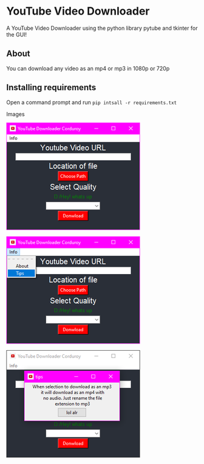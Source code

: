 # YouTube Video Downloader
A YouTube Video Downloader using the python library pytube and tkinter for the GUI!

## About
You can download any video as an mp4 or mp3 in 1080p or 720p

## Installing requirements
Open a command prompt and run `pip intsall -r requirements.txt`

Images

![image](/img/main.png)

![image](/img/menu.png)

![image](/img/tips.png)
